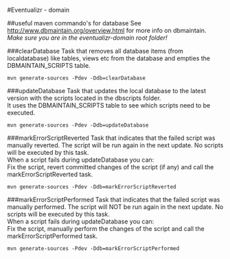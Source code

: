 #Eventualizr - domain

##useful maven commando's for database
See <http://www.dbmaintain.org/overview.html> for more info on dbmaintain.  
_Make sure you are in the eventualizr-domain root folder!_

###clearDatabase
Task that removes all database items (from localdatabase) like tables, views etc from the database and empties the DBMAINTAIN_SCRIPTS table.

    mvn generate-sources -Pdev -Ddb=clearDatabase

###updateDatabase
Task that updates the local database to the latest version with the scripts located in the dbscripts folder.  
It uses the DBMAINTAIN_SCRIPTS table to see which scripts need to be executed.

    mvn generate-sources -Pdev -Ddb=updateDatabase

###markErrorScriptReverted
Task that indicates that the failed script was manually reverted. The script will be run again in the next update. No scripts will be executed by this task.  
When a script fails during updateDatabase you can:  
Fix the script, revert committed changes of the script (if any) and call the markErrorScriptReverted task.

    mvn generate-sources -Pdev -Ddb=markErrorScriptReverted

###markErrorScriptPerformed
Task that indicates that the failed script was manually performed. The script will NOT be run again in the next update. No scripts will be executed by this task.  
When a script fails during updateDatabase you can:  
Fix the script, manually perform the changes of the script and call the markErrorScriptPerformed task.

    mvn generate-sources -Pdev -Ddb=markErrorScriptPerformed
    

